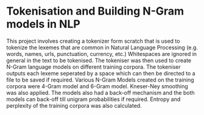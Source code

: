 # Tokenisation and Building N-Gram models in NLP
This project involves creating a tokenizer form scratch that is used to tokenize the lexemes that are  common in Natural Language Processing (e.g. words, names, urls, punctuation, currency, etc.) Whitespaces are ignored in general in the text to be tokenised. The tokeniser was then used to create N-Gram language models on different training corpora. 
The tokeniser outputs each lexeme seperated by a space which can then be directed to a file to be saved if required.
Various N-Gram Models created on the training corpora were 4-Gram model and 6-Gram model. Kneser-Ney smoothing was also applied. The models also had a back-off mechanism and the both models can back-off till unigram probabilities if required. 
Entropy and perplexity of the training corpora was also calculated.

